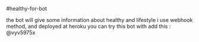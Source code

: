 #healthy-for-bot

the bot will give some information about healthy and lifestyle
i use webhook method, and deployed at heroku
you can try this bot with add this :  @vyv5975x

